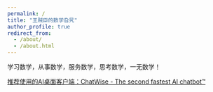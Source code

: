 ```yaml
---
permalink: /
title: "王贼臣的数学旮旯"
author_profile: true
redirect_from: 
  - /about/
  - /about.html
---
```


学习数学，从事数学，服务数学，思考数学，一无数学！








<a href="https://chatwise.app/?atp=8jxjbi">推荐使用的AI桌面客户端：ChatWise - The second fastest AI chatbot™</a>
